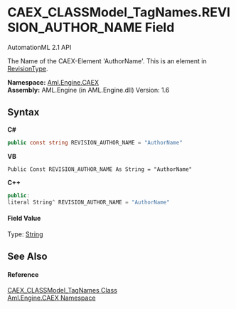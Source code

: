 # CAEX_CLASSModel_TagNames.REVISION_AUTHOR_NAME Field
AutomationML 2.1 API 

The Name of the CAEX-Element 'AuthorName'. This is an element in <a href="T_Aml_Engine_CAEX_RevisionType">RevisionType</a>.

**Namespace:**&nbsp;<a href="N_Aml_Engine_CAEX">Aml.Engine.CAEX</a><br />**Assembly:**&nbsp;AML.Engine (in AML.Engine.dll) Version: 1.6

## Syntax

**C#**<br />
``` C#
public const string REVISION_AUTHOR_NAME = "AuthorName"
```

**VB**<br />
``` VB
Public Const REVISION_AUTHOR_NAME As String = "AuthorName"
```

**C++**<br />
``` C++
public:
literal String^ REVISION_AUTHOR_NAME = "AuthorName"
```


#### Field Value
Type: <a href="https://docs.microsoft.com/dotnet/api/system.string" target="_parent" rel="noopener noreferrer">String</a>

## See Also


#### Reference
<a href="T_Aml_Engine_CAEX_CAEX_CLASSModel_TagNames">CAEX_CLASSModel_TagNames Class</a><br /><a href="N_Aml_Engine_CAEX">Aml.Engine.CAEX Namespace</a><br />
